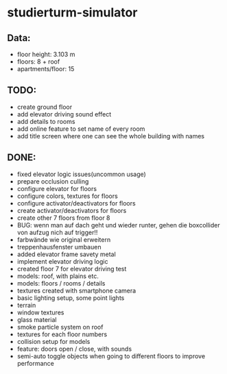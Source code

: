 # studierturm-simulator


## Data:
- floor height: 3.103 m
- floors: 8 + roof
- apartments/floor: 15

## TODO:
- create ground floor
- add elevator driving sound effect
- add details to rooms
- add online feature to set name of every room
- add title screen where one can see the whole building with names

## DONE:
- fixed elevator logic issues(uncommon usage)
- prepare occlusion culling 
- configure elevator for floors
- configure colors, textures for floors
- configure activator/deactivators for floors 
- create activator/deactivators for  floors
- create other 7 floors from floor 8 
- BUG: wenn man auf dach geht und wieder runter, gehen die boxcollider von aufzug nich auf trigger!!
- farbwände wie original erweitern 
- treppenhausfenster umbauen
- added elevator frame savety metal
- implement elevator driving logic
- created floor 7 for elevator driving test
- models: roof, with plains etc.
- models: floors / rooms / details
- textures created with smartphone camera
- basic lighting setup, some point lights
- terrain 
- window textures
- glass material
- smoke particle system on roof
- textures for each floor numbers
- collision setup for models
- feature: doors open / close, with sounds
- semi-auto toggle objects when going to different floors to improve performance

